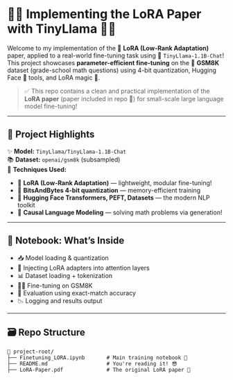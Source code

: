 
# 🧠✨ Implementing the LoRA Paper with TinyLlama 🦙💡

Welcome to my implementation of the 🔬 **LoRA (Low-Rank Adaptation)** paper, applied to a real-world fine-tuning task using 🦙 `TinyLlama-1.1B-Chat`! This project showcases **parameter-efficient fine-tuning** on the 📐 **GSM8K** dataset (grade-school math questions) using 4-bit quantization, Hugging Face 🤗 tools, and LoRA magic 🧪.

> ✅ This repo contains a clean and practical implementation of the **LoRA paper** (paper included in repo 📄) for small-scale large language model fine-tuning!

---

## 🚀 Project Highlights

✨ **Model:** `TinyLlama/TinyLlama-1.1B-Chat`  
📚 **Dataset:** `openai/gsm8k` (subsampled)  
🔧 **Techniques Used:**
- 🧠 **LoRA (Low-Rank Adaptation)** — lightweight, modular fine-tuning!
- 🧮 **BitsAndBytes 4-bit quantization** — memory-efficient training
- 🧰 **Hugging Face Transformers, PEFT, Datasets** — the modern NLP toolkit
- 🧪 **Causal Language Modeling** — solving math problems via generation!

---

## 📓 Notebook: What’s Inside

- 📥 Model loading & quantization
- 🔗 Injecting LoRA adapters into attention layers
- 📊 Dataset loading + tokenization
- 🏋️‍♂️ Fine-tuning on GSM8K
- 🧪 Evaluation using exact-match accuracy
- 📉 Logging and results output

---

## 🗃️ Repo Structure

```
📁 project-root/
├── Finetuning_LORA.ipynb       # Main training notebook 📓
├── README.md                   # You're reading it! 😎
├── LoRA-Paper.pdf              # The original LoRA paper 📄

